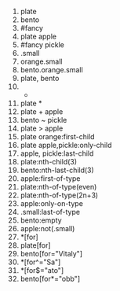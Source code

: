 1. plate
2. bento
3. #fancy
4. plate apple
5. #fancy pickle
6. .small
7. orange.small
8. bento.orange.small
9. plate, bento
10. *
11. plate *
12. plate + apple
13. bento ~ pickle
14. plate > apple
15. plate orange:first-child   
16. plate apple,pickle:only-child
17. apple, pickle:last-child
18. plate:nth-child(3)
19. bento:nth-last-child(3)
20. apple:first-of-type
21. plate:nth-of-type(even)
22. plate:nth-of-type(2n+3)
23. apple:only-on-type
24. .small:last-of-type
25. bento:empty
26. apple:not(.small)
27. *[for]
28. plate[for]
29. bento[for="Vitaly"]
30. *[for^="Sa"]
31. *[for$="ato"]
32. bento[for*="obb"]